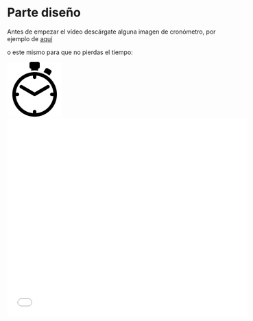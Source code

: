 
# Parte diseño

Antes de empezar el vídeo descárgate alguna imagen de cronómetro, por ejemplo de [aquí](http://icon-icons.com/es/icono/cronometro-herramienta/56755#128)

o este mismo para que no pierdas el tiempo:

<img src="img/stopwatch-tool_icon-icons.com_56755.png" width="128" height="128" />

<iframe width="560" height="461" src="//www.youtube.com/embed/rBK8vY75V00" frameborder="0"></iframe>

